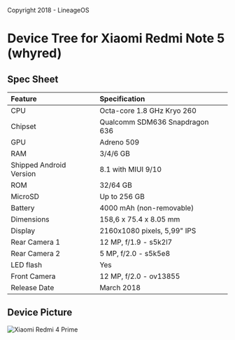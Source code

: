 Copyright 2018 - LineageOS

# Device Tree for Xiaomi Redmi Note 5 (whyred)

## Spec Sheet

| Feature                 | Specification                     |
| :---------------------- | :-------------------------------- |
| CPU                     | Octa-core 1.8 GHz Kryo 260        |
| Chipset                 | Qualcomm SDM636 Snapdragon 636    |
| GPU                     | Adreno 509                        |
| RAM                     | 3/4/6 GB                          |
| Shipped Android Version | 8.1 with MIUI 9/10                |
| ROM                     | 32/64 GB                          |
| MicroSD                 | Up to 256 GB                      |
| Battery                 | 4000 mAh (non-removable)          |
| Dimensions              | 158,6 x 75.4 x 8.05 mm            |
| Display                 | 2160x1080 pixels, 5,99" IPS       |
| Rear Camera 1           | 12 MP, f/1.9 - s5k2l7             |
| Rear Camera 2           | 5 MP, f/2.0 - s5k5e8              |
| LED flash               | Yes                               |
| Front Camera            | 12 MP, f/2.0 - ov13855            |
| Release Date            | March 2018                        |

## Device Picture

![Xiaomi Redmi 4 Prime](https://cdn2.gsmarena.com/vv/pics/xiaomi/xiaomi-redmi-note-5-ai-dual-camera-3.jpg "Xiaomi Redmi Note 5")
